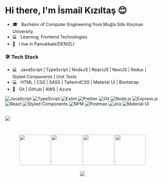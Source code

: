 <h1>Hi there, I'm İsmail Kızıltaş 😊</h1>

- 🎓 &nbsp; Bachelor of Computer Engineering from Muğla Sıtkı Koçman University.
- 💻 &nbsp; Learning; Frontend Technologies
- 💼 &nbsp; I live in Pamukkale/DENIZLI

<h3>🛠 Tech Stack</h3>

- 💻 &nbsp; JavaScript | TypeScript | NodeJS | ReactJS | NextJS | Redux | Styled Components | Unit Tests
- 💻 &nbsp; HTML | CSS | SASS | TailwindCSS | Material UI | Bootstrap
- 🔧 &nbsp; Git | Github | AWS | Azure

![JavaScript](https://img.shields.io/badge/-JavaScript-000?&logo=JavaScript)
![TypeScript](https://img.shields.io/badge/-TypeScript-000?&logo=TypeScript&logoColor=007ACC)
![Eslint](https://img.shields.io/badge/-Eslint-000?&logo=Eslint)
![Prettier](https://img.shields.io/badge/-Prettier-000?&logo=Prettier)
![Git](https://img.shields.io/badge/-Git-000?&logo=git)
![Node.js](https://img.shields.io/badge/-Node.js-000?&logo=node.js)
![Express.js](https://img.shields.io/badge/-Express.js-000)
![React](https://img.shields.io/badge/-React-000?&logo=React)
![Styled Components](https://img.shields.io/badge/-Styled%20Components-000?&logo=styled-components)
![NPM](https://img.shields.io/badge/-NPM-000?&logo=NPM)
![Postman](https://img.shields.io/badge/-Postman-000?&logo=Postman)
![Jira](https://img.shields.io/badge/-Jira-000?&logo=jira-software)
![Material UI](https://img.shields.io/badge/-Material%20UI-000?&logo=Material-UI)
<br />
<br />

<p>
  <a href="https://linkedin.com/in/ismailkiziltas"><img src="https://img.shields.io/badge/linkedin-0077B5.svg?style=for-the-badge&logo=linkedin&logoColor=white"/></a>
</p>

<br>
<p align="center">
  <img src="https://media3.giphy.com/media/ln7z2eWriiQAllfVcn/200.webp" width="100">
   <img src="https://i.giphy.com/media/eNAsjO55tPbgaor7ma/200.webp" width="100">
   <img src="https://i.giphy.com/media/KzJkzjggfGN5Py6nkT/200.webp" width="100">
   <img src="https://i.giphy.com/media/IdyAQJVN2kVPNUrojM/200.webp" width="100"><br><br>
  <img src="https://media.giphy.com/media/L1R1tvI9svkIWwpVYr/giphy.gif" />
  <br>
</p>
